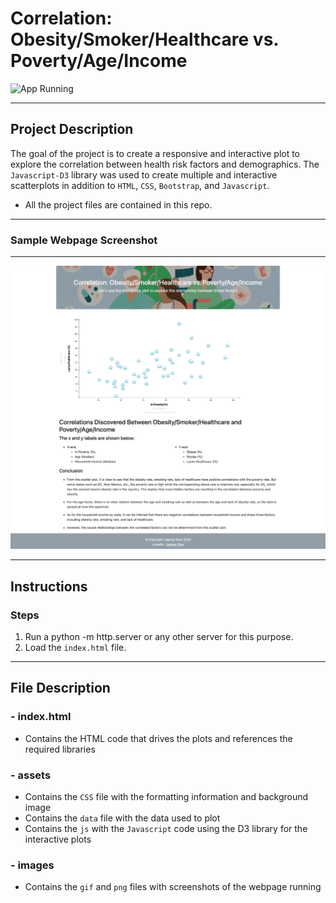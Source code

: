 # Correlation: Obesity/Smoker/Healthcare vs. Poverty/Age/Income

![App Running](images/sample.gif "Webpage Running")

---

## Project Description

The goal of the project is to create a responsive and interactive plot to explore the correlation between health risk factors and demographics. The `Javascript-D3` library was used to create multiple and interactive scatterplots in addition to `HTML`, `CSS`, `Bootstrap`, and `Javascript`.

- All the project files are contained in this repo.

---

### Sample Webpage Screenshot

---

![Screenshot](images/sample.png "Screenshot")

---

## Instructions

### Steps

1. Run a python -m http.server or any other server for this purpose.
2. Load the `index.html` file.

---

## File Description

### - index.html

- Contains the HTML code that drives the plots and references the required libraries

### - assets

- Contains the `CSS` file with the formatting information and background image
- Contains the `data` file with the data used to plot
- Contains the `js` with the `Javascript` code using the D3 library for the interactive plots

### - images

- Contains the `gif` and `png` files with screenshots of the webpage running